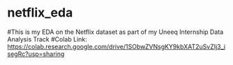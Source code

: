 # netflix_eda
#This is my EDA on the Netflix dataset as part of my Uneeq Internship Data Analysis Track
#Colab Link: https://colab.research.google.com/drive/1SObwZVNsgKY9kbXAT2uSvZIj3_isegRc?usp=sharing

